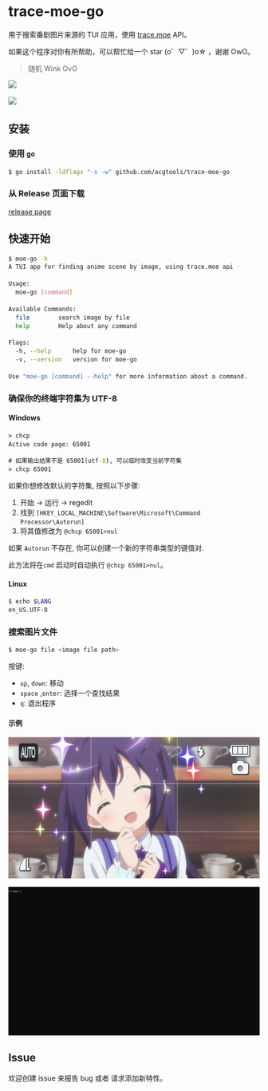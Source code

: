 # trace-moe-go

用于搜索番剧图片来源的 TUI 应用，使用 [trace.moe](https://trace.moe/) API。

如果这个程序对你有所帮助，可以帮忙给一个 star (o゜▽゜)o☆ ，谢谢 OwO。

> 随机 Wink OvO

<!-- If you want to deploy your own service for random waifu. Check: https://github.com/dreamjz/waifu-getter -->
<img src="https://waifu-getter.vercel.app/sfw?eps=wink" />

<br />

<!-- 
  If you want to use your own Moe-Counter
  please refer to the tutorial 
  in its original repo: https://github.com/journey-ad/Moe-Counter
  and deploy it to the Replit or Glitch
-->
![](https://political-capable-roll.glitch.me/get/@acgtooltracemoego?theme=rule34)

## 安装

### 使用 `go`

```sh
$ go install -ldflags "-s -w" github.com/acgtools/trace-moe-go
```

### 从 Release 页面下载

[release page](https://github.com/acgtools/trace-moe-go/releases)

## 快速开始

```sh
$ moe-go -h
A TUI app for finding anime scene by image, using trace.moe api

Usage:
  moe-go [command]

Available Commands:
  file        search image by file
  help        Help about any command

Flags:
  -h, --help      help for moe-go
  -v, --version   version for moe-go

Use "moe-go [command] --help" for more information about a command.
```

### 确保你的终端字符集为 UTF-8

#### Windows

```cmd
> chcp
Active code page: 65001

# 如果输出结果不是 65001(utf-8), 可以临时改变当前字符集
> chcp 65001
```

如果你想修改默认的字符集, 按照以下步骤:

1. 开始 -> 运行 -> regedit
2. 找到 `[HKEY_LOCAL_MACHINE\Software\Microsoft\Command Processor\Autorun]`
3. 将其值修改为 `@chcp 65001>nul`

如果 `Autorun` 不存在, 你可以创建一个新的字符串类型的键值对.

此方法将在`cmd` 启动时自动执行 `@chcp 65001>nul`。

#### Linux

```sh
$ echo $LANG
en_US.UTF-8
```

### 搜索图片文件

```sh
$ moe-go file <image file path>
```

按键:

- `up`, `down`: 移动
- `space` ,`enter`: 选择一个查找结果
- `q`: 退出程序

#### 示例

![gochiusa_rize](https://raw.githubusercontent.com/dreamjz/pics/main/pics/2023/202312042054552.jpg)

![1](https://raw.githubusercontent.com/dreamjz/pics/main/pics/2023/202312042051978.gif)

## Issue

欢迎创建 issue 来报告 bug 或者 请求添加新特性。
